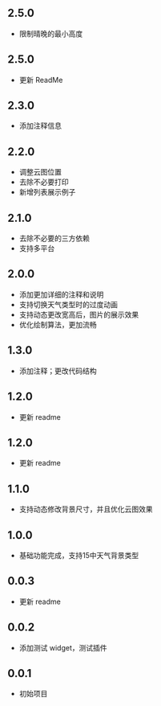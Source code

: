 ## 2.5.0

- 限制晴晚的最小高度

## 2.5.0

- 更新 ReadMe

## 2.3.0

- 添加注释信息

## 2.2.0

- 调整云图位置
- 去除不必要打印
- 新增列表展示例子

## 2.1.0

- 去除不必要的三方依赖
- 支持多平台

## 2.0.0

- 添加更加详细的注释和说明
- 支持切换天气类型时的过度动画
- 支持动态更改宽高后，图片的展示效果
- 优化绘制算法，更加流畅

## 1.3.0

- 添加注释；更改代码结构

## 1.2.0

- 更新 readme

## 1.2.0

- 更新 readme

## 1.1.0

- 支持动态修改背景尺寸，并且优化云图效果

## 1.0.0

- 基础功能完成，支持15中天气背景类型

## 0.0.3

- 更新 readme

## 0.0.2

- 添加测试 widget，测试插件

## 0.0.1

* 初始项目
